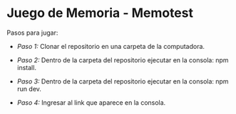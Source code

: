 # Juego de Memoria - Memotest

Pasos para jugar:

- *Paso 1:* Clonar el repositorio en una carpeta de la computadora.
  
- *Paso 2:* Dentro de la carpeta del repositorio ejecutar en la consola: npm install.

- *Paso 3:* Dentro de la carpeta del repositorio ejecutar en la consola: npm run dev.

- *Paso 4:* Ingresar al link que aparece en la consola.
